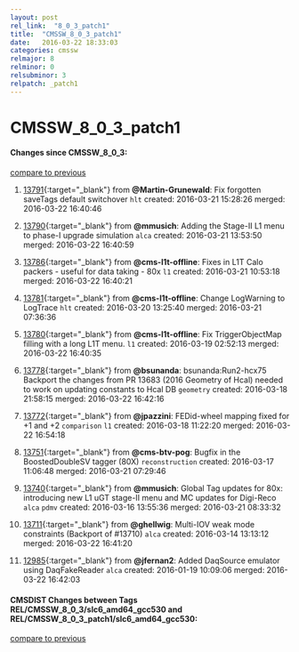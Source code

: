 ```yaml
---
layout: post
rel_link:  "8_0_3_patch1"
title:  "CMSSW_8_0_3_patch1"
date:   2016-03-22 18:33:03
categories: cmssw
relmajor: 8
relminor: 0
relsubminor: 3
relpatch: _patch1
---
```


# CMSSW_8_0_3_patch1
#### Changes since CMSSW_8_0_3:

[compare to previous](https://github.com/cms-sw/cmssw/compare/CMSSW_8_0_3...CMSSW_8_0_3_patch1)



1. [13791](http://github.com/cms-sw/cmssw/pull/13791){:target="_blank"}  from **@Martin-Grunewald**: Fix forgotten saveTags default switchover `hlt`  created: 2016-03-21 15:28:26 merged: 2016-03-22 16:40:46

2. [13790](http://github.com/cms-sw/cmssw/pull/13790){:target="_blank"}  from **@mmusich**: Adding the Stage-II L1 menu to phase-I upgrade simulation `alca`  created: 2016-03-21 13:53:50 merged: 2016-03-22 16:40:59

3. [13786](http://github.com/cms-sw/cmssw/pull/13786){:target="_blank"}  from **@cms-l1t-offline**: Fixes in L1T Calo packers - useful for data taking - 80x `l1`  created: 2016-03-21 10:53:18 merged: 2016-03-22 16:40:21

4. [13781](http://github.com/cms-sw/cmssw/pull/13781){:target="_blank"}  from **@cms-l1t-offline**: Change LogWarning to LogTrace `hlt`  created: 2016-03-20 13:25:40 merged: 2016-03-21 07:36:36

5. [13780](http://github.com/cms-sw/cmssw/pull/13780){:target="_blank"}  from **@cms-l1t-offline**: Fix TriggerObjectMap filling with a long L1T menu. `l1`  created: 2016-03-19 02:52:13 merged: 2016-03-22 16:40:35

6. [13778](http://github.com/cms-sw/cmssw/pull/13778){:target="_blank"}  from **@bsunanda**: bsunanda:Run2-hcx75 Backport the changes from PR 13683 (2016 Geometry of Hcal) needed to work on updating constants to Hcal DB `geometry`  created: 2016-03-18 21:58:15 merged: 2016-03-22 16:42:16

7. [13772](http://github.com/cms-sw/cmssw/pull/13772){:target="_blank"}  from **@jpazzini**: FEDid-wheel mapping fixed for +1 and +2 `comparison`  `l1`  created: 2016-03-18 11:22:20 merged: 2016-03-22 16:54:18

8. [13751](http://github.com/cms-sw/cmssw/pull/13751){:target="_blank"}  from **@cms-btv-pog**: Bugfix in the BoostedDoubleSV tagger (80X) `reconstruction`  created: 2016-03-17 11:06:48 merged: 2016-03-21 07:29:46

9. [13740](http://github.com/cms-sw/cmssw/pull/13740){:target="_blank"}  from **@mmusich**: Global Tag updates for 80x: introducing new L1 uGT stage-II menu and MC updates for Digi-Reco `alca`  `pdmv`  created: 2016-03-16 13:55:36 merged: 2016-03-21 08:33:32

10. [13711](http://github.com/cms-sw/cmssw/pull/13711){:target="_blank"}  from **@ghellwig**: Multi-IOV weak mode constraints (Backport of #13710) `alca`  created: 2016-03-14 13:13:12 merged: 2016-03-22 16:41:20

11. [12985](http://github.com/cms-sw/cmssw/pull/12985){:target="_blank"}  from **@jfernan2**: Added DaqSource emulator using DaqFakeReader `alca`  created: 2016-01-19 10:09:06 merged: 2016-03-22 16:42:03

#### CMSDIST Changes between Tags REL/CMSSW_8_0_3/slc6_amd64_gcc530 and REL/CMSSW_8_0_3_patch1/slc6_amd64_gcc530:

[compare to previous](https://github.com/cms-sw/cmsdist/compare/REL/CMSSW_8_0_3/slc6_amd64_gcc530...REL/CMSSW_8_0_3_patch1/slc6_amd64_gcc530)


